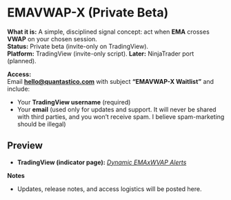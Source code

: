 # EMAVWAP-X (Private Beta)

**What it is:** A simple, disciplined signal concept: act when **EMA** crosses **VWAP** on your chosen session.  
**Status:** Private beta (invite-only on TradingView).  
**Platform:** TradingView (invite-only script). **Later:** NinjaTrader port (planned).

**Access:**  
Email **hello@quantastico.com** with subject **“EMAVWAP-X Waitlist”** and include:  
- Your **TradingView username** (required)  
- Your **email** (used only for updates and support. It will never be shared with third parties, and you won’t receive spam. I believe spam-marketing should be illegal)

## Preview 

- **TradingView (indicator page):** [_Dynamic EMAxWVAP Alerts_  ](https://www.tradingview.com/script/wF5AdhHK-Dynamic-EMA-x-VWAP-Alerts/)

**Notes**  
- Updates, release notes, and access logistics will be posted here.  

